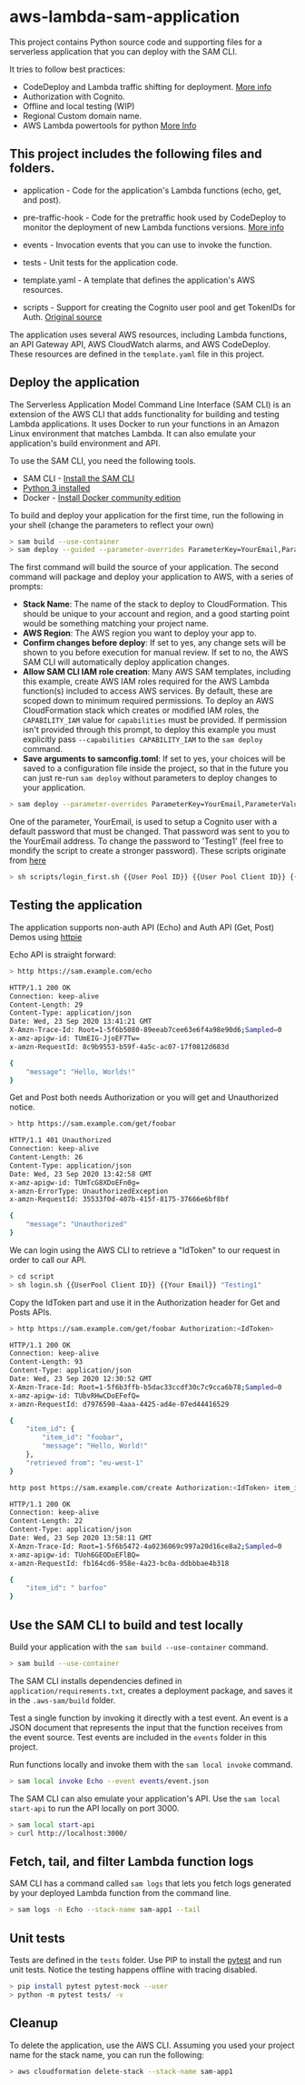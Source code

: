 #  aws-lambda-sam-application

This project contains Python source code and supporting files for a serverless application that you can deploy with the SAM CLI.

It tries to follow best practices:  
* CodeDeploy and Lambda traffic shifting for deployment. [More info](https://docs.aws.amazon.com/serverless-application-model/latest/developerguide/automating-updates-to-serverless-apps.html)
* Authorization with Cognito.
* Offline and local testing (WIP)
* Regional Custom domain name.
* AWS Lambda powertools for python [More Info](https://github.com/awslabs/aws-lambda-powertools-python)


## This project includes the following files and folders.

- application - Code for the application's Lambda functions (echo, get, and post).
- pre-traffic-hook - Code for the pretraffic hook used by CodeDeploy to monitor the deployment of new Lambda functions versions. [More info](https://docs.aws.amazon.com/serverless-application-model/latest/developerguide/automating-updates-to-serverless-apps.html)

- events - Invocation events that you can use to invoke the function.
- tests - Unit tests for the application code. 
- template.yaml - A template that defines the application's AWS resources.
- scripts - Support for creating the Cognito user pool and get TokenIDs for Auth. [Original source](https://github.com/jeffisadams/lambda-cognito-go)


The application uses several AWS resources, including Lambda functions, an API Gateway API, AWS CloudWatch alarms, and AWS CodeDeploy. These resources are defined in the `template.yaml` file in this project.


## Deploy the application

The Serverless Application Model Command Line Interface (SAM CLI) is an extension of the AWS CLI that adds functionality for building and testing Lambda applications. It uses Docker to run your functions in an Amazon Linux environment that matches Lambda. It can also emulate your application's build environment and API.

To use the SAM CLI, you need the following tools.

* SAM CLI - [Install the SAM CLI](https://docs.aws.amazon.com/serverless-application-model/latest/developerguide/serverless-sam-cli-install.html)
* [Python 3 installed](https://www.python.org/downloads/)
* Docker - [Install Docker community edition](https://hub.docker.com/search/?type=edition&offering=community)

To build and deploy your application for the first time, run the following in your shell (change the parameters to reflect your own)

```bash
> sam build --use-container
> sam deploy --guided --parameter-overrides ParameterKey=YourEmail,ParameterValue="sam@example.com" ParameterKey=DomainName,ParameterValue="sam.example.com" ParameterKey=CertificateArn,ParameterValue="arn:aws:acm:eu-west-1:12345678920:certificate/27857f5c-8bfa-45db-aaa1-00fc5302c65f"
```
The first command will build the source of your application. The second command will package and deploy your application to AWS, with a series of prompts:

* **Stack Name**: The name of the stack to deploy to CloudFormation. This should be unique to your account and region, and a good starting point would be something matching your project name.
* **AWS Region**: The AWS region you want to deploy your app to.
* **Confirm changes before deploy**: If set to yes, any change sets will be shown to you before execution for manual review. If set to no, the AWS SAM CLI will automatically deploy application changes.
* **Allow SAM CLI IAM role creation**: Many AWS SAM templates, including this example, create AWS IAM roles required for the AWS Lambda function(s) included to access AWS services. By default, these are scoped down to minimum required permissions. To deploy an AWS CloudFormation stack which creates or modified IAM roles, the `CAPABILITY_IAM` value for `capabilities` must be provided. If permission isn't provided through this prompt, to deploy this example you must explicitly pass `--capabilities CAPABILITY_IAM` to the `sam deploy` command.
* **Save arguments to samconfig.toml**: If set to yes, your choices will be saved to a configuration file inside the project, so that in the future you can just re-run `sam deploy` without parameters to deploy changes to your application.

```bash
> sam deploy --parameter-overrides ParameterKey=YourEmail,ParameterValue="sam@example.com" ParameterKey=DomainName,ParameterValue="sam.example.com" ParameterKey=CertificateArn,ParameterValue="arn:aws:acm:eu-west-1:12345678920:certificate/27857f5c-8bfa-45db-aaa1-00fc5302c65f"
```

One of the parameter, YourEmail, is used to setup a Cognito user with a default password that must be changed. That password was sent to you to the YourEmail address. To change the password to 'Testing1' (feel free to mondify the script to create a stronger password). These scripts originate from [here](https://github.com/jeffisadams/lambda-cognito-go)

```bash
> sh scripts/login_first.sh {{User Pool ID}} {{User Pool Client ID}} {{Your Email}} {{Temp password that was sent to you}}
```

## Testing the application

The application supports non-auth API (Echo) and Auth API (Get, Post)
Demos using [httpie](https://httpie.org/)

Echo API is straight forward:
```bash
> http https://sam.example.com/echo

HTTP/1.1 200 OK
Connection: keep-alive
Content-Length: 29
Content-Type: application/json
Date: Wed, 23 Sep 2020 13:41:21 GMT
X-Amzn-Trace-Id: Root=1-5f6b5080-89eeab7cee63e6f4a98e90d6;Sampled=0
x-amz-apigw-id: TUmEIG-JjoEF7Tw=
x-amzn-RequestId: 8c9b9553-b59f-4a5c-ac07-17f0812d683d

{
    "message": "Hello, Worlds!"
}

```

Get and Post both needs Authorization or you will get and Unauthorized notice.
```bash
> http https://sam.example.com/get/foobar

HTTP/1.1 401 Unauthorized
Connection: keep-alive
Content-Length: 26
Content-Type: application/json
Date: Wed, 23 Sep 2020 13:42:58 GMT
x-amz-apigw-id: TUmTcG8XDoEFn0g=
x-amzn-ErrorType: UnauthorizedException
x-amzn-RequestId: 35533f0d-407b-415f-8175-37666e6bf8bf

{
    "message": "Unauthorized"
}
```

We can login using the AWS CLI to retrieve a "IdToken" to our request in order to call our API.

```bash
> cd script
> sh login.sh {{UserPool Client ID}} {{Your Email}} "Testing1"
```
Copy the IdToken part and use it in the Authorization header for Get and Posts APIs.

```bash
> http https://sam.example.com/get/foobar Authorization:<IdToken>

HTTP/1.1 200 OK
Connection: keep-alive
Content-Length: 93
Content-Type: application/json
Date: Wed, 23 Sep 2020 12:30:52 GMT
X-Amzn-Trace-Id: Root=1-5f6b3ffb-b5dac33ccdf30c7c9cca6b78;Sampled=0
x-amz-apigw-id: TUbvRHwCDoEFefQ=
x-amzn-RequestId: d7976590-4aaa-4425-ad4e-07ed44416529

{
    "item_id": {
        "item_id": "foobar",
        "message": "Hello, World!"
    },
    "retrieved from": "eu-west-1"
}
```
```bash
http post https://sam.example.com/create Authorization:<IdToken> item_id=barfoo message=love

HTTP/1.1 200 OK
Connection: keep-alive
Content-Length: 22
Content-Type: application/json
Date: Wed, 23 Sep 2020 13:58:11 GMT
X-Amzn-Trace-Id: Root=1-5f6b5472-4a0236069c997a20d16ce8a2;Sampled=0
x-amz-apigw-id: TUoh6GEODoEFlBQ=
x-amzn-RequestId: fb164cd6-958e-4a23-bc0a-ddbbbae4b318

{
    "item_id": " barfoo"
}
```


## Use the SAM CLI to build and test locally

Build your application with the `sam build --use-container` command.

```bash
> sam build --use-container
```

The SAM CLI installs dependencies defined in `application/requirements.txt`, creates a deployment package, and saves it in the `.aws-sam/build` folder.

Test a single function by invoking it directly with a test event. An event is a JSON document that represents the input that the function receives from the event source. Test events are included in the `events` folder in this project.

Run functions locally and invoke them with the `sam local invoke` command.

```bash
> sam local invoke Echo --event events/event.json
```

The SAM CLI can also emulate your application's API. Use the `sam local start-api` to run the API locally on port 3000.

```bash
> sam local start-api
> curl http://localhost:3000/
```




## Fetch, tail, and filter Lambda function logs

SAM CLI has a command called `sam logs` that lets you fetch logs generated by your deployed Lambda function from the command line. 

```bash
> sam logs -n Echo --stack-name sam-app1 --tail
```

## Unit tests

Tests are defined in the `tests` folder. Use PIP to install the [pytest](https://docs.pytest.org/en/latest/) and run unit tests.
Notice the testing happens offline with tracing disabled.

```bash
> pip install pytest pytest-mock --user
> python -m pytest tests/ -v
```

## Cleanup

To delete the application, use the AWS CLI. Assuming you used your project name for the stack name, you can run the following:

```bash
> aws cloudformation delete-stack --stack-name sam-app1
```



